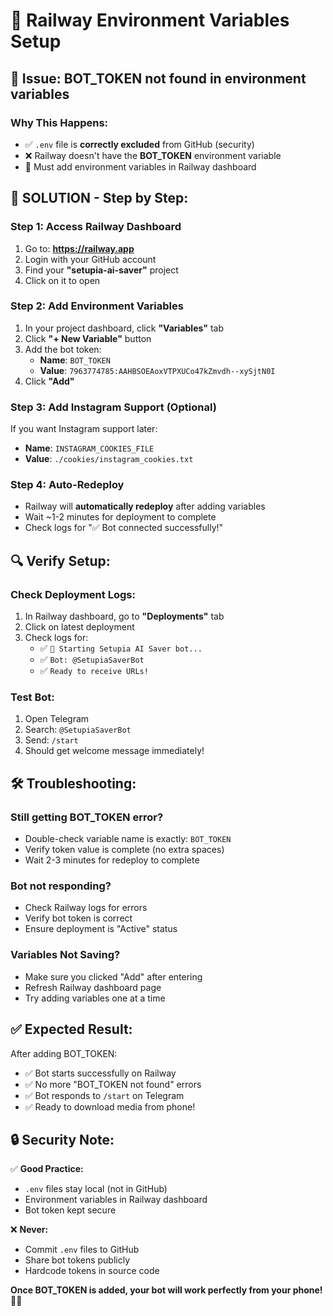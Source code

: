 # 🚂 Railway Environment Variables Setup

## 🚨 **Issue:** BOT_TOKEN not found in environment variables

### **Why This Happens:**
- ✅ `.env` file is **correctly excluded** from GitHub (security)
- ❌ Railway doesn't have the **BOT_TOKEN** environment variable
- 🔧 Must add environment variables in Railway dashboard

## 🔧 **SOLUTION - Step by Step:**

### **Step 1: Access Railway Dashboard**
1. Go to: **https://railway.app**
2. Login with your GitHub account
3. Find your **"setupia-ai-saver"** project
4. Click on it to open

### **Step 2: Add Environment Variables**
1. In your project dashboard, click **"Variables"** tab
2. Click **"+ New Variable"** button
3. Add the bot token:
   - **Name**: `BOT_TOKEN`
   - **Value**: `7963774785:AAHBSOEAoxVTPXUCo47kZmvdh--xySjtN0I`
4. Click **"Add"**

### **Step 3: Add Instagram Support (Optional)**
If you want Instagram support later:
- **Name**: `INSTAGRAM_COOKIES_FILE`
- **Value**: `./cookies/instagram_cookies.txt`

### **Step 4: Auto-Redeploy**
- Railway will **automatically redeploy** after adding variables
- Wait ~1-2 minutes for deployment to complete
- Check logs for "✅ Bot connected successfully!"

## 🔍 **Verify Setup:**

### **Check Deployment Logs:**
1. In Railway dashboard, go to **"Deployments"** tab
2. Click on latest deployment
3. Check logs for:
   - ✅ `🚀 Starting Setupia AI Saver bot...`
   - ✅ `Bot: @SetupiaSaverBot`
   - ✅ `Ready to receive URLs!`

### **Test Bot:**
1. Open Telegram
2. Search: `@SetupiaSaverBot`
3. Send: `/start`
4. Should get welcome message immediately!

## 🛠 **Troubleshooting:**

### **Still getting BOT_TOKEN error?**
- Double-check variable name is exactly: `BOT_TOKEN`
- Verify token value is complete (no extra spaces)
- Wait 2-3 minutes for redeploy to complete

### **Bot not responding?**
- Check Railway logs for errors
- Verify bot token is correct
- Ensure deployment is "Active" status

### **Variables Not Saving?**
- Make sure you clicked "Add" after entering
- Refresh Railway dashboard page
- Try adding variables one at a time

## ✅ **Expected Result:**

After adding BOT_TOKEN:
- ✅ Bot starts successfully on Railway
- ✅ No more "BOT_TOKEN not found" errors
- ✅ Bot responds to `/start` on Telegram
- ✅ Ready to download media from phone!

## 🔒 **Security Note:**

✅ **Good Practice:**
- `.env` files stay local (not in GitHub)
- Environment variables in Railway dashboard
- Bot token kept secure

❌ **Never:**
- Commit `.env` files to GitHub
- Share bot tokens publicly
- Hardcode tokens in source code

**Once BOT_TOKEN is added, your bot will work perfectly from your phone!** 📱🚀
